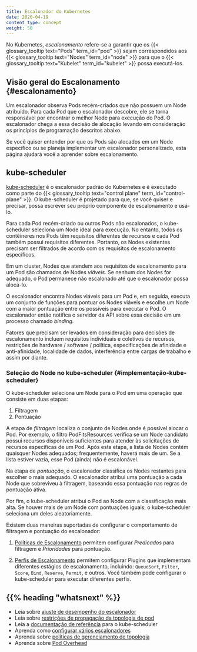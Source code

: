 ```yaml
---
title: Escalonador do Kubernetes
date: 2020-04-19
content_type: concept
weight: 50
---
```


<!-- overview -->

No Kubernetes, _escalonamento_ refere-se a garantir que os {{< glossary_tooltip text="Pods" term_id="pod" >}}
sejam correspondidos aos {{< glossary_tooltip text="Nodes" term_id="node" >}} para que o
{{< glossary_tooltip text="Kubelet" term_id="kubelet" >}} possa executá-los.



<!-- body -->

## Visão geral do Escalonamento {#escalonamento}

Um escalonador observa Pods recém-criados que não possuem um Node atribuído. 
Para cada Pod que o escalonador descobre, ele se torna responsável por 
encontrar o melhor Node para execução do Pod. O escalonador chega a essa decisão de alocação levando em consideração os princípios de programação descritos abaixo.

Se você quiser entender por que os Pods são alocados em um Node específico 
ou se planeja implementar um escalonador personalizado, esta página ajudará você a 
aprender sobre escalonamento.

## kube-scheduler

[kube-scheduler](https://kubernetes.io/docs/reference/command-line-tools-reference/kube-scheduler/)
é o escalonador padrão do Kubernetes e é executado como parte do 
{{< glossary_tooltip text="control plane" term_id="control-plane" >}}.
O kube-scheduler é projetado para que, se você quiser e precisar, possa
escrever seu próprio componente de escalonamento e usá-lo.

Para cada Pod recém-criado ou outros Pods não escalonados, o kube-scheduler 
seleciona um Node ideal para execução. No entanto, todos os contêineres nos Pods 
têm requisitos diferentes de recursos e cada Pod também possui requisitos diferentes. 
Portanto, os Nodes existentes precisam ser filtrados de acordo com os requisitos de 
escalonamento específicos.

Em um cluster, Nodes que atendem aos requisitos de escalonamento para um Pod
são chamados de Nodes _viáveis_. Se nenhum dos Nodes for adequado, o Pod
permanece não escalonado até que o escalonador possa alocá-lo.

O escalonador encontra Nodes viáveis para um Pod e, em seguida, executa um conjunto de
funções para pontuar os Nodes viáveis e escolhe um Node com a maior
pontuação entre os possíveis para executar o Pod. O escalonador então notifica
o servidor da API sobre essa decisão em um processo chamado _binding_.

Fatores que precisam ser levados em consideração para decisões de escalonamento incluem
requisitos individuais e coletivos de recursos,
restrições de hardware / software / política, especificações de afinidade e anti-afinidade,
localidade de dados, interferência entre cargas de trabalho e assim por diante.

### Seleção do Node no kube-scheduler {#implementação-kube-scheduler}

O kube-scheduler seleciona um Node para o Pod em uma operação que consiste em duas etapas:

1. Filtragem
1. Pontuação

A etapa de _filtragem_ localiza o conjunto de Nodes onde é possível
alocar o Pod. Por exemplo, o filtro PodFitsResources verifica se um Node 
candidato possui recursos disponíveis suficientes para atender às solicitações 
de recursos específicas de um Pod. Após esta etapa, a lista de Nodes contém 
quaisquer Nodes adequados; frequentemente, haverá mais de um. Se a lista estiver vazia, 
esse Pod (ainda) não é escalonável.

Na etapa de _pontuação_, o escalonador classifica os Nodes restantes para escolher
o mais adequado. O escalonador atribui uma pontuação a cada Node
que sobreviveu à filtragem, baseando essa pontuação nas regras de pontuação ativa.

Por fim, o kube-scheduler atribui o Pod ao Node com a classificação mais alta.
Se houver mais de um Node com pontuações iguais, o kube-scheduler seleciona
um deles aleatoriamente.

Existem duas maneiras suportadas de configurar o comportamento de filtragem e pontuação
do escalonador:

1. [Políticas de Escalonamento](/docs/reference/scheduling/policies) permitem configurar _Predicados_ para filtragem e _Prioridades_ para pontuação.

1. [Perfis de Escalonamento](/docs/reference/scheduling/profiles) permitem configurar Plugins que implementam diferentes estágios de escalonamento, incluindo: `QueueSort`, `Filter`, `Score`, `Bind`, `Reserve`, `Permit`, e outros. Você também pode configurar o kube-scheduler para executar diferentes perfis.


## {{% heading "whatsnext" %}}

* Leia sobre [ajuste de desempenho do escalonador](/docs/concepts/scheduling-and-eviction/scheduler-perf-tuning/)
* Leia sobre [restrições de propagação da topologia de pod](/docs/concepts/workloads/pods/pod-topology-spread-constraints/)
* Leia a [documentação de referência](/docs/reference/command-line-tools-reference/kube-scheduler/) para o kube-scheduler
* Aprenda como [configurar vários escalonadores](/docs/tasks/administer-cluster/configure-multiple-schedulers/)
* Aprenda sobre [políticas de gerenciamento de topologia](/docs/tasks/administer-cluster/topology-manager/)
* Aprenda sobre [Pod Overhead](/docs/concepts/configuration/pod-overhead/)

